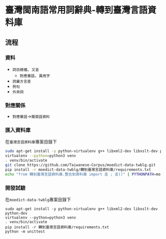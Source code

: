 # 臺灣閩南語常用詞辭典-轉到臺灣言語資料庫

## 流程

### 資料
* `詞目總檔`、`又音`
  * `對應華語`、`異用字`
* `詞彙方言差`
* `例句`
* `外來詞`

### 對應關係
* `對應華語`→`閩南語資料`


### 匯入資料庫
在`臺灣言語資料庫`專案目錄下
```bash
sudo apt-get install -y python-virtualenv g++ libxml2-dev libxslt-dev python-dev
virtualenv --python=python3 venv
. venv/bin/activate
git clone https://github.com/Taiwanese-Corpus/moedict-data-twblg.git
pip install -r moedict-data-twblg/轉到臺灣言語資料庫/requirements.txt
echo "from 轉到臺灣言語資料庫.整合到資料庫 import 走 ; 走()" | PYTHONPATH=moedict-data-twblg python manage shell
```

### 開發試驗
在`moedict-data-twblg`專案目錄下
```
sudo apt-get install -y python-virtualenv g++ libxml2-dev libxslt-dev python-dev
virtualenv --python=python3 venv
. venv/bin/activate
pip install -r 轉到臺灣言語資料庫/requirements.txt
python -m unittest 
```

